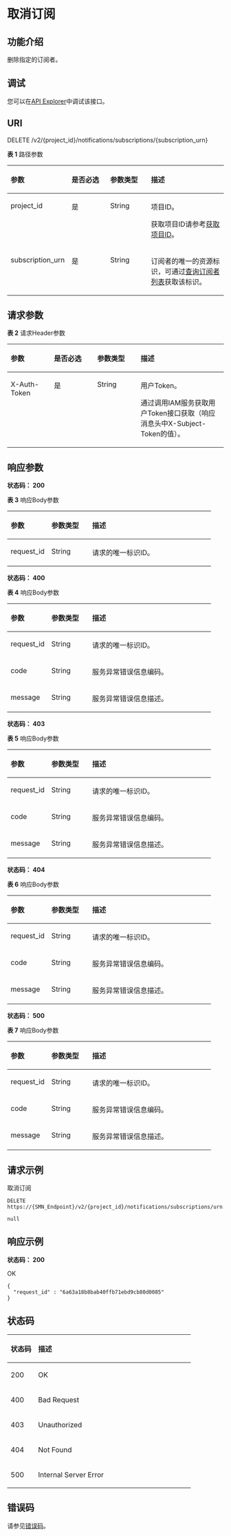 # 取消订阅<a name="CancelSubscription"></a>

## 功能介绍<a name="section95741622122015"></a>

删除指定的订阅者。

## 调试<a name="section1056114122524"></a>

您可以在[API Explorer](https://apiexplorer.developer.huaweicloud.com/apiexplorer/doc?product=SMN&api=ListTopics)中调试该接口。

## URI<a name="section9576112232017"></a>

DELETE /v2/\{project\_id\}/notifications/subscriptions/\{subscription\_urn\}

**表 1**  路径参数

<a name="table1658072219200"></a>
<table><thead align="left"><tr id="row19578202213208"><th class="cellrowborder" valign="top" width="20%" id="mcps1.2.5.1.1"><p id="p1258122282015"><a name="p1258122282015"></a><a name="p1258122282015"></a>参数</p>
</th>
<th class="cellrowborder" valign="top" width="20%" id="mcps1.2.5.1.2"><p id="p1858222216205"><a name="p1858222216205"></a><a name="p1858222216205"></a>是否必选</p>
</th>
<th class="cellrowborder" valign="top" width="20%" id="mcps1.2.5.1.3"><p id="p1158392216204"><a name="p1158392216204"></a><a name="p1158392216204"></a>参数类型</p>
</th>
<th class="cellrowborder" valign="top" width="40%" id="mcps1.2.5.1.4"><p id="p1458432242012"><a name="p1458432242012"></a><a name="p1458432242012"></a>描述</p>
</th>
</tr>
</thead>
<tbody><tr id="row957952272014"><td class="cellrowborder" valign="top" width="20%" headers="mcps1.2.5.1.1 "><p id="p13585922122019"><a name="p13585922122019"></a><a name="p13585922122019"></a>project_id</p>
</td>
<td class="cellrowborder" valign="top" width="20%" headers="mcps1.2.5.1.2 "><p id="p10586152272014"><a name="p10586152272014"></a><a name="p10586152272014"></a>是</p>
</td>
<td class="cellrowborder" valign="top" width="20%" headers="mcps1.2.5.1.3 "><p id="p15861722152016"><a name="p15861722152016"></a><a name="p15861722152016"></a>String</p>
</td>
<td class="cellrowborder" valign="top" width="40%" headers="mcps1.2.5.1.4 "><p id="p20587152214209"><a name="p20587152214209"></a><a name="p20587152214209"></a>项目ID。</p>
<p id="p4568812165217"><a name="p4568812165217"></a><a name="p4568812165217"></a>获取项目ID请参考<a href="获取项目ID.md">获取项目ID</a>。</p>
</td>
</tr>
<tr id="row1557922214204"><td class="cellrowborder" valign="top" width="20%" headers="mcps1.2.5.1.1 "><p id="p115894227205"><a name="p115894227205"></a><a name="p115894227205"></a>subscription_urn</p>
</td>
<td class="cellrowborder" valign="top" width="20%" headers="mcps1.2.5.1.2 "><p id="p18589112292010"><a name="p18589112292010"></a><a name="p18589112292010"></a>是</p>
</td>
<td class="cellrowborder" valign="top" width="20%" headers="mcps1.2.5.1.3 "><p id="p359012217209"><a name="p359012217209"></a><a name="p359012217209"></a>String</p>
</td>
<td class="cellrowborder" valign="top" width="40%" headers="mcps1.2.5.1.4 "><p id="p24185120"><a name="p24185120"></a><a name="p24185120"></a>订阅者的唯一的资源标识，可通过<a href="查询订阅者列表.md">查询订阅者列表</a>获取该标识。</p>
</td>
</tr>
</tbody>
</table>

## 请求参数<a name="section105925227204"></a>

**表 2**  请求Header参数

<a name="HeaderParameter"></a>
<table><thead align="left"><tr id="row159332219203"><th class="cellrowborder" valign="top" width="20%" id="mcps1.2.5.1.1"><p id="p145940224203"><a name="p145940224203"></a><a name="p145940224203"></a>参数</p>
</th>
<th class="cellrowborder" valign="top" width="20%" id="mcps1.2.5.1.2"><p id="p14595192216200"><a name="p14595192216200"></a><a name="p14595192216200"></a>是否必选</p>
</th>
<th class="cellrowborder" valign="top" width="20%" id="mcps1.2.5.1.3"><p id="p0595152216202"><a name="p0595152216202"></a><a name="p0595152216202"></a>参数类型</p>
</th>
<th class="cellrowborder" valign="top" width="40%" id="mcps1.2.5.1.4"><p id="p7596722192017"><a name="p7596722192017"></a><a name="p7596722192017"></a>描述</p>
</th>
</tr>
</thead>
<tbody><tr id="row1859362242013"><td class="cellrowborder" valign="top" width="20%" headers="mcps1.2.5.1.1 "><p id="p1159872216206"><a name="p1159872216206"></a><a name="p1159872216206"></a>X-Auth-Token</p>
</td>
<td class="cellrowborder" valign="top" width="20%" headers="mcps1.2.5.1.2 "><p id="p859913221200"><a name="p859913221200"></a><a name="p859913221200"></a>是</p>
</td>
<td class="cellrowborder" valign="top" width="20%" headers="mcps1.2.5.1.3 "><p id="p175991622192017"><a name="p175991622192017"></a><a name="p175991622192017"></a>String</p>
</td>
<td class="cellrowborder" valign="top" width="40%" headers="mcps1.2.5.1.4 "><p id="p1160152212015"><a name="p1160152212015"></a><a name="p1160152212015"></a>用户Token。</p>
<p id="p1360162232011"><a name="p1360162232011"></a><a name="p1360162232011"></a>通过调用IAM服务获取用户Token接口获取（响应消息头中X-Subject-Token的值）。</p>
</td>
</tr>
</tbody>
</table>

## 响应参数<a name="section3603142210208"></a>

**状态码： 200**

**表 3**  响应Body参数

<a name="responseParameter"></a>
<table><thead align="left"><tr id="row7605162212200"><th class="cellrowborder" valign="top" width="20%" id="mcps1.2.4.1.1"><p id="p3607102219207"><a name="p3607102219207"></a><a name="p3607102219207"></a>参数</p>
</th>
<th class="cellrowborder" valign="top" width="20%" id="mcps1.2.4.1.2"><p id="p19608522182017"><a name="p19608522182017"></a><a name="p19608522182017"></a>参数类型</p>
</th>
<th class="cellrowborder" valign="top" width="60%" id="mcps1.2.4.1.3"><p id="p19609182282012"><a name="p19609182282012"></a><a name="p19609182282012"></a>描述</p>
</th>
</tr>
</thead>
<tbody><tr id="row16052022152013"><td class="cellrowborder" valign="top" width="20%" headers="mcps1.2.4.1.1 "><p id="p186101922152016"><a name="p186101922152016"></a><a name="p186101922152016"></a>request_id</p>
</td>
<td class="cellrowborder" valign="top" width="20%" headers="mcps1.2.4.1.2 "><p id="p66111222152010"><a name="p66111222152010"></a><a name="p66111222152010"></a>String</p>
</td>
<td class="cellrowborder" valign="top" width="60%" headers="mcps1.2.4.1.3 "><p id="p1861220222201"><a name="p1861220222201"></a><a name="p1861220222201"></a>请求的唯一标识ID。</p>
</td>
</tr>
</tbody>
</table>

**状态码： 400**

**表 4**  响应Body参数

<a name="table6613122152018"></a>
<table><thead align="left"><tr id="row661320222201"><th class="cellrowborder" valign="top" width="20%" id="mcps1.2.4.1.1"><p id="p16615122222012"><a name="p16615122222012"></a><a name="p16615122222012"></a>参数</p>
</th>
<th class="cellrowborder" valign="top" width="20%" id="mcps1.2.4.1.2"><p id="p661552222018"><a name="p661552222018"></a><a name="p661552222018"></a>参数类型</p>
</th>
<th class="cellrowborder" valign="top" width="60%" id="mcps1.2.4.1.3"><p id="p20616522142013"><a name="p20616522142013"></a><a name="p20616522142013"></a>描述</p>
</th>
</tr>
</thead>
<tbody><tr id="row106131022192015"><td class="cellrowborder" valign="top" width="20%" headers="mcps1.2.4.1.1 "><p id="p206171122132013"><a name="p206171122132013"></a><a name="p206171122132013"></a>request_id</p>
</td>
<td class="cellrowborder" valign="top" width="20%" headers="mcps1.2.4.1.2 "><p id="p161712223202"><a name="p161712223202"></a><a name="p161712223202"></a>String</p>
</td>
<td class="cellrowborder" valign="top" width="60%" headers="mcps1.2.4.1.3 "><p id="p14618172222016"><a name="p14618172222016"></a><a name="p14618172222016"></a>请求的唯一标识ID。</p>
</td>
</tr>
<tr id="row961310224204"><td class="cellrowborder" valign="top" width="20%" headers="mcps1.2.4.1.1 "><p id="p86193222204"><a name="p86193222204"></a><a name="p86193222204"></a>code</p>
</td>
<td class="cellrowborder" valign="top" width="20%" headers="mcps1.2.4.1.2 "><p id="p361918223204"><a name="p361918223204"></a><a name="p361918223204"></a>String</p>
</td>
<td class="cellrowborder" valign="top" width="60%" headers="mcps1.2.4.1.3 "><p id="p1662062242015"><a name="p1662062242015"></a><a name="p1662062242015"></a>服务异常错误信息编码。</p>
</td>
</tr>
<tr id="row1861332292015"><td class="cellrowborder" valign="top" width="20%" headers="mcps1.2.4.1.1 "><p id="p13620152210200"><a name="p13620152210200"></a><a name="p13620152210200"></a>message</p>
</td>
<td class="cellrowborder" valign="top" width="20%" headers="mcps1.2.4.1.2 "><p id="p7621322132013"><a name="p7621322132013"></a><a name="p7621322132013"></a>String</p>
</td>
<td class="cellrowborder" valign="top" width="60%" headers="mcps1.2.4.1.3 "><p id="p18622122220201"><a name="p18622122220201"></a><a name="p18622122220201"></a>服务异常错误信息描述。</p>
</td>
</tr>
</tbody>
</table>

**状态码： 403**

**表 5**  响应Body参数

<a name="table1062312220203"></a>
<table><thead align="left"><tr id="row9624322152010"><th class="cellrowborder" valign="top" width="20%" id="mcps1.2.4.1.1"><p id="p18625162222011"><a name="p18625162222011"></a><a name="p18625162222011"></a>参数</p>
</th>
<th class="cellrowborder" valign="top" width="20%" id="mcps1.2.4.1.2"><p id="p96265227207"><a name="p96265227207"></a><a name="p96265227207"></a>参数类型</p>
</th>
<th class="cellrowborder" valign="top" width="60%" id="mcps1.2.4.1.3"><p id="p1562617225203"><a name="p1562617225203"></a><a name="p1562617225203"></a>描述</p>
</th>
</tr>
</thead>
<tbody><tr id="row1962413228209"><td class="cellrowborder" valign="top" width="20%" headers="mcps1.2.4.1.1 "><p id="p18627122218204"><a name="p18627122218204"></a><a name="p18627122218204"></a>request_id</p>
</td>
<td class="cellrowborder" valign="top" width="20%" headers="mcps1.2.4.1.2 "><p id="p462818226201"><a name="p462818226201"></a><a name="p462818226201"></a>String</p>
</td>
<td class="cellrowborder" valign="top" width="60%" headers="mcps1.2.4.1.3 "><p id="p162902202013"><a name="p162902202013"></a><a name="p162902202013"></a>请求的唯一标识ID。</p>
</td>
</tr>
<tr id="row1062442242018"><td class="cellrowborder" valign="top" width="20%" headers="mcps1.2.4.1.1 "><p id="p206302224201"><a name="p206302224201"></a><a name="p206302224201"></a>code</p>
</td>
<td class="cellrowborder" valign="top" width="20%" headers="mcps1.2.4.1.2 "><p id="p56302224201"><a name="p56302224201"></a><a name="p56302224201"></a>String</p>
</td>
<td class="cellrowborder" valign="top" width="60%" headers="mcps1.2.4.1.3 "><p id="p19631722142017"><a name="p19631722142017"></a><a name="p19631722142017"></a>服务异常错误信息编码。</p>
</td>
</tr>
<tr id="row262418227205"><td class="cellrowborder" valign="top" width="20%" headers="mcps1.2.4.1.1 "><p id="p12632102219201"><a name="p12632102219201"></a><a name="p12632102219201"></a>message</p>
</td>
<td class="cellrowborder" valign="top" width="20%" headers="mcps1.2.4.1.2 "><p id="p863316229200"><a name="p863316229200"></a><a name="p863316229200"></a>String</p>
</td>
<td class="cellrowborder" valign="top" width="60%" headers="mcps1.2.4.1.3 "><p id="p19633922142016"><a name="p19633922142016"></a><a name="p19633922142016"></a>服务异常错误信息描述。</p>
</td>
</tr>
</tbody>
</table>

**状态码： 404**

**表 6**  响应Body参数

<a name="table14634182272016"></a>
<table><thead align="left"><tr id="row063522212017"><th class="cellrowborder" valign="top" width="20%" id="mcps1.2.4.1.1"><p id="p6636112214208"><a name="p6636112214208"></a><a name="p6636112214208"></a>参数</p>
</th>
<th class="cellrowborder" valign="top" width="20%" id="mcps1.2.4.1.2"><p id="p17637152232019"><a name="p17637152232019"></a><a name="p17637152232019"></a>参数类型</p>
</th>
<th class="cellrowborder" valign="top" width="60%" id="mcps1.2.4.1.3"><p id="p563892222017"><a name="p563892222017"></a><a name="p563892222017"></a>描述</p>
</th>
</tr>
</thead>
<tbody><tr id="row9635122218209"><td class="cellrowborder" valign="top" width="20%" headers="mcps1.2.4.1.1 "><p id="p263952215209"><a name="p263952215209"></a><a name="p263952215209"></a>request_id</p>
</td>
<td class="cellrowborder" valign="top" width="20%" headers="mcps1.2.4.1.2 "><p id="p156391722112011"><a name="p156391722112011"></a><a name="p156391722112011"></a>String</p>
</td>
<td class="cellrowborder" valign="top" width="60%" headers="mcps1.2.4.1.3 "><p id="p12640142214204"><a name="p12640142214204"></a><a name="p12640142214204"></a>请求的唯一标识ID。</p>
</td>
</tr>
<tr id="row0635142212019"><td class="cellrowborder" valign="top" width="20%" headers="mcps1.2.4.1.1 "><p id="p66417220205"><a name="p66417220205"></a><a name="p66417220205"></a>code</p>
</td>
<td class="cellrowborder" valign="top" width="20%" headers="mcps1.2.4.1.2 "><p id="p3642122172011"><a name="p3642122172011"></a><a name="p3642122172011"></a>String</p>
</td>
<td class="cellrowborder" valign="top" width="60%" headers="mcps1.2.4.1.3 "><p id="p264320224204"><a name="p264320224204"></a><a name="p264320224204"></a>服务异常错误信息编码。</p>
</td>
</tr>
<tr id="row363582232014"><td class="cellrowborder" valign="top" width="20%" headers="mcps1.2.4.1.1 "><p id="p46441422142011"><a name="p46441422142011"></a><a name="p46441422142011"></a>message</p>
</td>
<td class="cellrowborder" valign="top" width="20%" headers="mcps1.2.4.1.2 "><p id="p664452220200"><a name="p664452220200"></a><a name="p664452220200"></a>String</p>
</td>
<td class="cellrowborder" valign="top" width="60%" headers="mcps1.2.4.1.3 "><p id="p564542212016"><a name="p564542212016"></a><a name="p564542212016"></a>服务异常错误信息描述。</p>
</td>
</tr>
</tbody>
</table>

**状态码： 500**

**表 7**  响应Body参数

<a name="table664617229208"></a>
<table><thead align="left"><tr id="row2647122122018"><th class="cellrowborder" valign="top" width="20%" id="mcps1.2.4.1.1"><p id="p6649142242014"><a name="p6649142242014"></a><a name="p6649142242014"></a>参数</p>
</th>
<th class="cellrowborder" valign="top" width="20%" id="mcps1.2.4.1.2"><p id="p765018224201"><a name="p765018224201"></a><a name="p765018224201"></a>参数类型</p>
</th>
<th class="cellrowborder" valign="top" width="60%" id="mcps1.2.4.1.3"><p id="p76511622112016"><a name="p76511622112016"></a><a name="p76511622112016"></a>描述</p>
</th>
</tr>
</thead>
<tbody><tr id="row10647102292019"><td class="cellrowborder" valign="top" width="20%" headers="mcps1.2.4.1.1 "><p id="p465110222207"><a name="p465110222207"></a><a name="p465110222207"></a>request_id</p>
</td>
<td class="cellrowborder" valign="top" width="20%" headers="mcps1.2.4.1.2 "><p id="p4652622102011"><a name="p4652622102011"></a><a name="p4652622102011"></a>String</p>
</td>
<td class="cellrowborder" valign="top" width="60%" headers="mcps1.2.4.1.3 "><p id="p2653522152010"><a name="p2653522152010"></a><a name="p2653522152010"></a>请求的唯一标识ID。</p>
</td>
</tr>
<tr id="row17647222152016"><td class="cellrowborder" valign="top" width="20%" headers="mcps1.2.4.1.1 "><p id="p1765418225205"><a name="p1765418225205"></a><a name="p1765418225205"></a>code</p>
</td>
<td class="cellrowborder" valign="top" width="20%" headers="mcps1.2.4.1.2 "><p id="p3654122211203"><a name="p3654122211203"></a><a name="p3654122211203"></a>String</p>
</td>
<td class="cellrowborder" valign="top" width="60%" headers="mcps1.2.4.1.3 "><p id="p7655192213205"><a name="p7655192213205"></a><a name="p7655192213205"></a>服务异常错误信息编码。</p>
</td>
</tr>
<tr id="row564719221209"><td class="cellrowborder" valign="top" width="20%" headers="mcps1.2.4.1.1 "><p id="p46561922122011"><a name="p46561922122011"></a><a name="p46561922122011"></a>message</p>
</td>
<td class="cellrowborder" valign="top" width="20%" headers="mcps1.2.4.1.2 "><p id="p2657522142015"><a name="p2657522142015"></a><a name="p2657522142015"></a>String</p>
</td>
<td class="cellrowborder" valign="top" width="60%" headers="mcps1.2.4.1.3 "><p id="p86578228201"><a name="p86578228201"></a><a name="p86578228201"></a>服务异常错误信息描述。</p>
</td>
</tr>
</tbody>
</table>

## 请求示例<a name="section46581722102012"></a>

取消订阅

```
DELETE https://{SMN_Endpoint}/v2/{project_id}/notifications/subscriptions/urn:smn:regionId:762bdb3251034f268af0e395c53ea09b:test_topic_v1:2e778e84408e44058e6cbc6d3c377837

null
```

## 响应示例<a name="section15662152217203"></a>

**状态码： 200**

OK

```
{
  "request_id" : "6a63a18b8bab40ffb71ebd9cb80d0085"
}
```

## 状态码<a name="section10666192222012"></a>

<a name="status_code"></a>
<table><thead align="left"><tr id="row2668112219207"><th class="cellrowborder" valign="top" width="15%" id="mcps1.1.3.1.1"><p id="p5669192213208"><a name="p5669192213208"></a><a name="p5669192213208"></a>状态码</p>
</th>
<th class="cellrowborder" valign="top" width="85%" id="mcps1.1.3.1.2"><p id="p366912215207"><a name="p366912215207"></a><a name="p366912215207"></a>描述</p>
</th>
</tr>
</thead>
<tbody><tr id="row3668122212015"><td class="cellrowborder" valign="top" width="15%" headers="mcps1.1.3.1.1 "><p id="p3671122292013"><a name="p3671122292013"></a><a name="p3671122292013"></a>200</p>
</td>
<td class="cellrowborder" valign="top" width="85%" headers="mcps1.1.3.1.2 "><p id="p767122222012"><a name="p767122222012"></a><a name="p767122222012"></a>OK</p>
</td>
</tr>
<tr id="row15668322162014"><td class="cellrowborder" valign="top" width="15%" headers="mcps1.1.3.1.1 "><p id="p2672102216209"><a name="p2672102216209"></a><a name="p2672102216209"></a>400</p>
</td>
<td class="cellrowborder" valign="top" width="85%" headers="mcps1.1.3.1.2 "><p id="p16673822152017"><a name="p16673822152017"></a><a name="p16673822152017"></a>Bad Request</p>
</td>
</tr>
<tr id="row1566818223207"><td class="cellrowborder" valign="top" width="15%" headers="mcps1.1.3.1.1 "><p id="p8675152216200"><a name="p8675152216200"></a><a name="p8675152216200"></a>403</p>
</td>
<td class="cellrowborder" valign="top" width="85%" headers="mcps1.1.3.1.2 "><p id="p067511225203"><a name="p067511225203"></a><a name="p067511225203"></a>Unauthorized</p>
</td>
</tr>
<tr id="row1668142217207"><td class="cellrowborder" valign="top" width="15%" headers="mcps1.1.3.1.1 "><p id="p36762022132015"><a name="p36762022132015"></a><a name="p36762022132015"></a>404</p>
</td>
<td class="cellrowborder" valign="top" width="85%" headers="mcps1.1.3.1.2 "><p id="p66773221208"><a name="p66773221208"></a><a name="p66773221208"></a>Not Found</p>
</td>
</tr>
<tr id="row11668172252017"><td class="cellrowborder" valign="top" width="15%" headers="mcps1.1.3.1.1 "><p id="p12678222132011"><a name="p12678222132011"></a><a name="p12678222132011"></a>500</p>
</td>
<td class="cellrowborder" valign="top" width="85%" headers="mcps1.1.3.1.2 "><p id="p2067972213202"><a name="p2067972213202"></a><a name="p2067972213202"></a>Internal Server Error</p>
</td>
</tr>
</tbody>
</table>

## 错误码<a name="section967952252010"></a>

请参见[错误码](错误码.md)。

